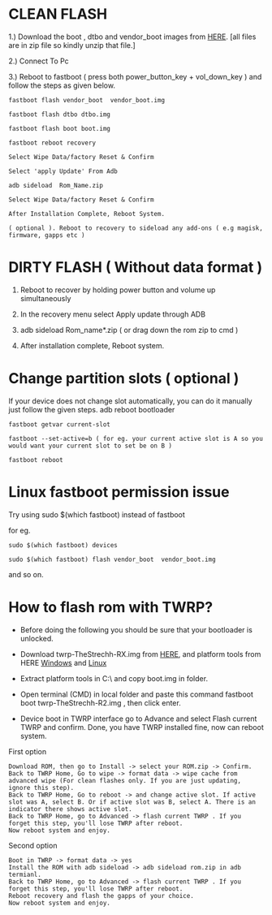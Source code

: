 # CLEAN FLASH

1.) Download the boot , dtbo  and vendor_boot images  from [HERE](https://sourceforge.net/projects/poco-x5-pro-roms/files/EvolutionX/Android-14/Recovery/).  [all files are in zip file so kindly unzip that file.]

2.) Connect To Pc

3.) Reboot to fastboot  ( press  both power_button_key + vol_down_key ) and follow the steps as given below.

	fastboot flash vendor_boot  vendor_boot.img

	fastboot flash dtbo dtbo.img 

  	fastboot flash boot boot.img

	fastboot reboot recovery

	Select Wipe Data/factory Reset & Confirm

	Select 'apply Update' From Adb

	adb sideload  Rom_Name.zip

	Select Wipe Data/factory Reset & Confirm

	After Installation Complete, Reboot System.

	( optional ). Reboot to recovery to sideload any add-ons ( e.g magisk, firmware, gapps etc )



# DIRTY FLASH ( Without data format )

1. Reboot to recover by holding power button and volume up simultaneously

2. In the recovery menu select Apply update through ADB

3. adb sideload Rom_name*.zip ( or drag down the rom zip to cmd )

4. After installation complete, Reboot system.

# Change partition slots ( optional )

If your device does not change slot automatically, you can do it manually just follow the given steps.
	adb reboot bootloader

	fastboot getvar current-slot

	fastboot --set-active=b ( for eg. your current active slot is A so you would want your current slot to set be on B )

	fastboot reboot

 # Linux fastboot permission issue 

 Try using sudo $(which fastboot) instead of  fastboot 

for eg.

	sudo $(which fastboot) devices
	
 	sudo $(which fastboot) flash vendor_boot  vendor_boot.img
  
  and so on.


  #  How to flash rom with TWRP?

- Before doing the following you should be sure that your bootloader is unlocked.

- Download twrp-TheStrechh-RX.img from [HERE](https://sourceforge.net/projects/poco-x5-pro-roms/upload/Twrp/), and platform tools from HERE [Windows](https://dl.google.com/android/repository/platform-tools-latest-windows.zip) and [Linux](https://dl.google.com/android/repository/platform-tools-latest-linux.zip)

- Extract platform tools in C:\  and copy boot.img in folder.
- Open terminal (CMD) in local folder and paste this command fastboot boot twrp-TheStrechh-R2.img , then click enter.
- Device boot in TWRP interface go to Advance and select Flash current TWRP and confirm.
   Done, you have TWRP installed fine, now can reboot system.

First option

	Download ROM, then go to Install -> select your ROM.zip -> Confirm.
	Back to TWRP Home, Go to wipe -> format data -> wipe cache from advanced wipe (For clean flashes only. If you are just updating, ignore this step).
	Back to TWRP Home, Go to reboot -> and change active slot. If active slot was A, select B. Or if active slot was B, select A. There is an indicator there shows active slot.
	Back to TWRP Home, go to Advanced -> flash current TWRP . If you forget this step, you'll lose TWRP after reboot.
	Now reboot system and enjoy.

Second option

 	Boot in TWRP -> format data -> yes
	Install the ROM with adb sideload -> adb sideload rom.zip in adb termianl.
	Back to TWRP Home, go to Advanced -> flash current TWRP . If you forget this step, you'll lose TWRP after reboot.
	Reboot recovery and flash the gapps of your choice.
	Now reboot system and enjoy.
